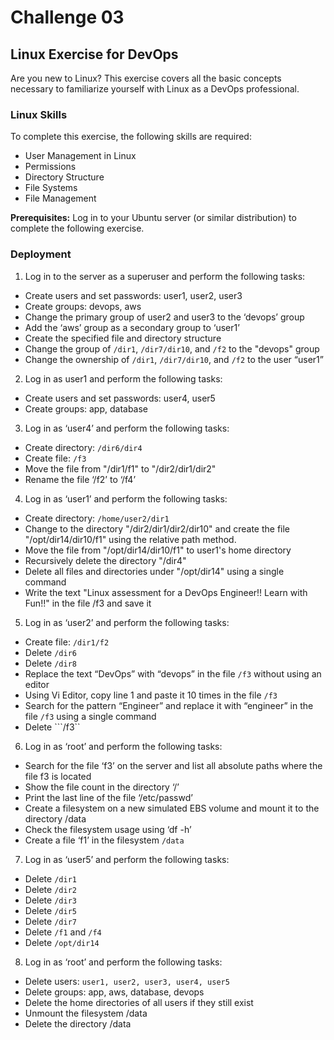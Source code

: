 # Challenge 03

## Linux Exercise for DevOps
Are you new to Linux? This exercise covers all the basic concepts necessary to familiarize yourself with Linux as a DevOps professional.

### Linux Skills
To complete this exercise, the following skills are required:

- User Management in Linux
- Permissions
- Directory Structure
- File Systems
- File Management

**Prerequisites:** Log in to your Ubuntu server (or similar distribution) to complete the following exercise.

### Deployment
1. Log in to the server as a superuser and perform the following tasks:

- Create users and set passwords: user1, user2, user3
- Create groups: devops, aws
- Change the primary group of user2 and user3 to the ‘devops’ group
- Add the ‘aws’ group as a secondary group to ‘user1’
- Create the specified file and directory structure
- Change the group of ```/dir1```, ```/dir7/dir10```, and ```/f2``` to the "devops" group
- Change the ownership of ```/dir1```, ```/dir7/dir10```, and ```/f2``` to the user “user1”

2. Log in as user1 and perform the following tasks:

- Create users and set passwords: user4, user5
- Create groups: app, database

3. Log in as ‘user4’ and perform the following tasks:

- Create directory: ```/dir6/dir4```
- Create file: ```/f3```
- Move the file from "/dir1/f1" to "/dir2/dir1/dir2"
- Rename the file ‘/f2’ to ‘/f4’

4. Log in as ‘user1’ and perform the following tasks:

- Create directory: ```/home/user2/dir1```
- Change to the directory "/dir2/dir1/dir2/dir10" and create the file "/opt/dir14/dir10/f1" using the relative path method.
- Move the file from "/opt/dir14/dir10/f1" to user1's home directory
- Recursively delete the directory "/dir4"
- Delete all files and directories under "/opt/dir14" using a single command
- Write the text "Linux assessment for a DevOps Engineer!! Learn with Fun!!" in the file /f3 and save it

5. Log in as ‘user2’ and perform the following tasks:

- Create file: ```/dir1/f2```
- Delete ```/dir6```
- Delete ```/dir8```
- Replace the text “DevOps” with “devops” in the file ```/f3``` without using an editor
- Using Vi Editor, copy line 1 and paste it 10 times in the file ```/f3```
- Search for the pattern “Engineer” and replace it with “engineer” in the file ```/f3``` using a single command
- Delete ```/f3``


6. Log in as ‘root’ and perform the following tasks:

- Search for the file ‘f3’ on the server and list all absolute paths where the file f3 is located
- Show the file count in the directory ‘/’
- Print the last line of the file ‘/etc/passwd’
- Create a filesystem on a new simulated EBS volume and mount it to the directory /data
- Check the filesystem usage using ‘df -h’
- Create a file ‘f1’ in the filesystem ```/data```


7. Log in as ‘user5’ and perform the following tasks:

- Delete ```/dir1```
- Delete ```/dir2```
- Delete ```/dir3```
- Delete ```/dir5```
- Delete ```/dir7```
- Delete ```/f1``` and ```/f4```
- Delete ```/opt/dir14```


8. Log in as ‘root’ and perform the following tasks:

- Delete users: ```user1, user2, user3, user4, user5```
- Delete groups: app, aws, database, devops
- Delete the home directories of all users if they still exist
- Unmount the filesystem /data
- Delete the directory /data
